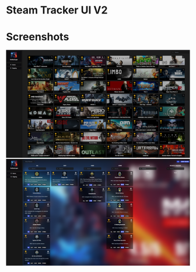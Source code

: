# Steam Tracker UI V2

# Screenshots

![Screenshot](screens/img1.png)
![Screenshot](screens/img2.png)

